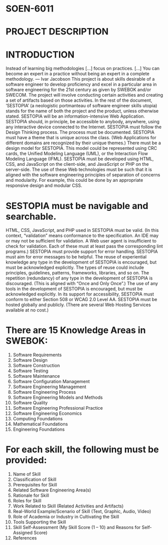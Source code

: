 # SOEN-6011
# PROJECT DESCRIPTION
# INTRODUCTION
Instead of learning big methodologies [...] focus on practices. [...] You can become an expert in a
practice without being an expert in a complete methodology.
— Ivar Jacobson
This project is about skills desirable of a software engineer to develop proficiency and
excel in a particular area in software engineering for the 21st century as given by
SWEBOK and/or SWECOM.
The project will involve conducting certain activities and creating a set of artifacts based
on those activities.
In the rest of the document, ‘SESTOPIA’ (a neologistic portmanteau of software engineer
skills utopia) stands for the name of both the project and the product, unless otherwise
stated.
SESTOPIA will be an information-intensive Web Application. SESTOPIA should, in
principle, be accessible to anybody, anywhere, using any interactive device connected to
the Internet.
SESTOPIA must follow the Design Thinking process. The process must be
documented.
SESTOPIA must have a theme that is unique across the class. (Web Applications for
different domains are recognized by their unique themes.)
There must be a design model for SESTOPIA. This model could be represented using
CRC cards, the Unified Modeling Language (UML), or the Interaction Flow
Modeling Language (IFML).
SESTOPIA must be developed using HTML, CSS, and JavaScript on the client-side,
and JavaScript or PHP on the server-side. The use of these Web technologies must be
such that it is aligned with the software engineering principles of separation of
concerns and modularity. For example, this could be done by an appropriate responsive
design and modular CSS. 

# SESTOPIA must be navigable and searchable.
HTML, CSS, JavaScript, and PHP used in SESTOPIA must be valid. (In this context,
“validation” means conformance to the specification. An IDE may or may not be
sufficient for validation. A Web user agent is insufficient to check for validation. Each of
these must at least pass the corresponding lint programs.)
SESTOPIA must provide support for error handling.
SESTOPIA must aim for error messages to be helpful.
The reuse of experiential knowledge any type in the development of SESTOPIA is
encouraged, but must be acknowledged explicitly. The types of reuse could include
principles, guidelines, patterns, frameworks, libraries, and so on.
The repetition (redundancy) of any type in the development of SESTOPIA is
discouraged. (This is aligned with “Once and Only Once”.)
The use of any tools in the development of SESTOPIA is encouraged, but must be
acknowledged explicitly.
In its support for accessibility, SESTOPIA must conform to either Section 508 or
WCAG 2.0 Level AA.
SESTOPIA must be hosted globally and publicly. (There are several Web Hosting
Services available at no cost.)
# There are 15 Knowledge Areas in SWEBOK:
1. Software Requirements
2. Software Design
3. Software Construction
4. Software Testing
5. Software Maintenance
6. Software Configuration Management
7. Software Engineering Management
8. Software Engineering Process
9. Software Engineering Models and Methods
10. Software Quality
11. Software Engineering Professional Practice
12. Software Engineering Economics
13. Computing Foundations
14. Mathematical Foundations
15. Engineering Foundations 

# For each skill, the following must be provided:
1. Name of Skill
2. Classification of Skill
3. Prerequisites for Skill
4. Related Software Engineering Area(s)
5. Rationale for Skill
6. Roles for Skill
7. Work Related to Skill (Related Activities and Artifacts)
8. Real-World Example/Scenario of Skill (Text, Graphic, Audio, Video)
9. Role of Academia or Industry in Cultivating the Skill
10. Tools Supporting the Skill
11. Skill Self-Assessment (My Skill Score (1 – 10) and Reasons for Self-Assigned Score)
12. References 

